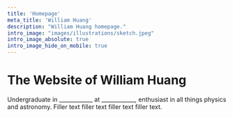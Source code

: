 ```yaml
---
title: 'Homepage'
meta_title: 'William Huang'
description: "William Huang homepage."
intro_image: "images/illustrations/sketch.jpeg"
intro_image_absolute: true
intro_image_hide_on_mobile: true
---
```



# The Website of William Huang

Undergraduate in ____________ at ____________, enthusiast in all things physics and astronomy. Filler text filler text filler text filler text.
